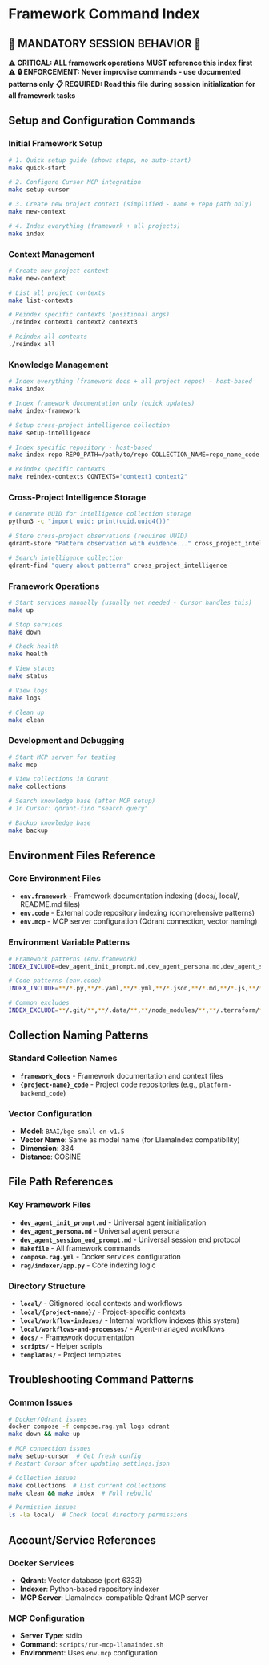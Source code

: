 # Framework Command Index

## 🚨 MANDATORY SESSION BEHAVIOR 🚨
**⚠️ CRITICAL: ALL framework operations MUST reference this index first ⚠️**
**🔒 ENFORCEMENT: Never improvise commands - use documented patterns only**
**📋 REQUIRED: Read this file during session initialization for all framework tasks**

## Setup and Configuration Commands

### Initial Framework Setup
```bash
# 1. Quick setup guide (shows steps, no auto-start)
make quick-start

# 2. Configure Cursor MCP integration
make setup-cursor

# 3. Create new project context (simplified - name + repo path only)
make new-context

# 4. Index everything (framework + all projects)
make index
```

### Context Management
```bash
# Create new project context
make new-context

# List all project contexts
make list-contexts

# Reindex specific contexts (positional args)
./reindex context1 context2 context3

# Reindex all contexts
./reindex all
```

### Knowledge Management
```bash
# Index everything (framework docs + all project repos) - host-based
make index

# Index framework documentation only (quick updates)
make index-framework

# Setup cross-project intelligence collection
make setup-intelligence

# Index specific repository - host-based
make index-repo REPO_PATH=/path/to/repo COLLECTION_NAME=repo_name_code

# Reindex specific contexts
make reindex-contexts CONTEXTS="context1 context2"
```

### Cross-Project Intelligence Storage
```bash
# Generate UUID for intelligence collection storage
python3 -c "import uuid; print(uuid.uuid4())"

# Store cross-project observations (requires UUID)
qdrant-store "Pattern observation with evidence..." cross_project_intelligence [UUID]

# Search intelligence collection
qdrant-find "query about patterns" cross_project_intelligence
```

### Framework Operations
```bash
# Start services manually (usually not needed - Cursor handles this)
make up

# Stop services
make down

# Check health
make health

# View status
make status

# View logs
make logs

# Clean up
make clean
```

### Development and Debugging
```bash
# Start MCP server for testing
make mcp

# View collections in Qdrant
make collections

# Search knowledge base (after MCP setup)
# In Cursor: qdrant-find "search query"

# Backup knowledge base
make backup
```

## Environment Files Reference

### Core Environment Files
- **`env.framework`** - Framework documentation indexing (docs/, local/, README.md files)
- **`env.code`** - External code repository indexing (comprehensive patterns)
- **`env.mcp`** - MCP server configuration (Qdrant connection, vector naming)

### Environment Variable Patterns
```bash
# Framework patterns (env.framework)
INDEX_INCLUDE=dev_agent_init_prompt.md,dev_agent_persona.md,dev_agent_session_end_prompt.md,README.md,local/*/dev_agent_context.md,local/*/README.md

# Code patterns (env.code)
INDEX_INCLUDE=**/*.py,**/*.yaml,**/*.yml,**/*.json,**/*.md,**/*.js,**/*.ts,**/*.tf,**/*.go,**/*.rs,**/*.scala,**/*.java,**/*.c,**/*.cpp,**/*.cc,**/*.cxx,**/*.h,**/*.hpp

# Common excludes
INDEX_EXCLUDE=**/.git/**,**/.data/**,**/node_modules/**,**/.terraform/**,**/.venv/**,**/dist/**,**/build/**,**/__pycache__/**,**/venv/**,**/.pytest_cache/**
```

## Collection Naming Patterns

### Standard Collection Names
- **`framework_docs`** - Framework documentation and context files
- **`{project-name}_code`** - Project code repositories (e.g., `platform-backend_code`)

### Vector Configuration
- **Model**: `BAAI/bge-small-en-v1.5`
- **Vector Name**: Same as model name (for LlamaIndex compatibility)
- **Dimension**: 384
- **Distance**: COSINE

## File Path References

### Key Framework Files
- **`dev_agent_init_prompt.md`** - Universal agent initialization
- **`dev_agent_persona.md`** - Universal agent persona 
- **`dev_agent_session_end_prompt.md`** - Universal session end protocol
- **`Makefile`** - All framework commands
- **`compose.rag.yml`** - Docker services configuration
- **`rag/indexer/app.py`** - Core indexing logic

### Directory Structure
- **`local/`** - Gitignored local contexts and workflows
- **`local/{project-name}/`** - Project-specific contexts
- **`local/workflow-indexes/`** - Internal workflow indexes (this system)
- **`local/workflows-and-processes/`** - Agent-managed workflows
- **`docs/`** - Framework documentation
- **`scripts/`** - Helper scripts
- **`templates/`** - Project templates

## Troubleshooting Command Patterns

### Common Issues
```bash
# Docker/Qdrant issues
docker compose -f compose.rag.yml logs qdrant
make down && make up

# MCP connection issues  
make setup-cursor  # Get fresh config
# Restart Cursor after updating settings.json

# Collection issues
make collections  # List current collections
make clean && make index  # Full rebuild

# Permission issues
ls -la local/  # Check local directory permissions
```

## Account/Service References

### Docker Services
- **Qdrant**: Vector database (port 6333)
- **Indexer**: Python-based repository indexer
- **MCP Server**: LlamaIndex-compatible Qdrant MCP server

### MCP Configuration
- **Server Type**: stdio
- **Command**: `scripts/run-mcp-llamaindex.sh`
- **Environment**: Uses `env.mcp` configuration
